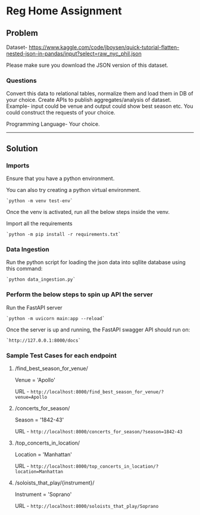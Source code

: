 # Reg Home Assignment

## **Problem**

Dataset- https://www.kaggle.com/code/jboysen/quick-tutorial-flatten-nested-json-in-pandas/input?select=raw_nyc_phil.json 

Please make sure you download the JSON version of this dataset.

### Questions

Convert this data to relational tables, normalize them and load them in DB of your choice.
Create APIs to publish aggregates/analysis of dataset. Example- input could be venue and output could show best season etc. You could construct the requests of your choice.
 
Programming Language- Your choice.

<hr>

## **Solution**


### **Imports**

Ensure that you have a python environment.

You can also try creating a python virtual environment.

    `python -m venv test-env`

Once the venv is activated, run all the below steps inside the venv.

Import all the requirements

    `python -m pip install -r requirements.txt`

### **Data Ingestion**

Run the python script for loading the json data into sqllite database using this command:

    `python data_ingestion.py`

### **Perform the below steps to spin up API the server**

Run the FastAPI server

    `python -m uvicorn main:app --reload`

Once the server is up and running, the FastAPI swagger API should run on: 
    
    `http://127.0.0.1:8000/docs`

### **Sample Test Cases for each endpoint**

1. /find_best_season_for_venue/

    Venue = 'Apollo'

    URL - 
        `http://localhost:8000/find_best_season_for_venue/?venue=Apollo`

2. /concerts_for_season/

    Season = '1842-43'

    URL - `http://localhost:8000/concerts_for_season/?season=1842-43`


3. /top_concerts_in_location/

    Location = 'Manhattan'

    URL - `http://localhost:8000/top_concerts_in_location/?location=Manhattan`


4. /soloists_that_play/{instrument}/

    Instrument = 'Soprano'

    URL - `http://localhost:8000/soloists_that_play/Soprano`
